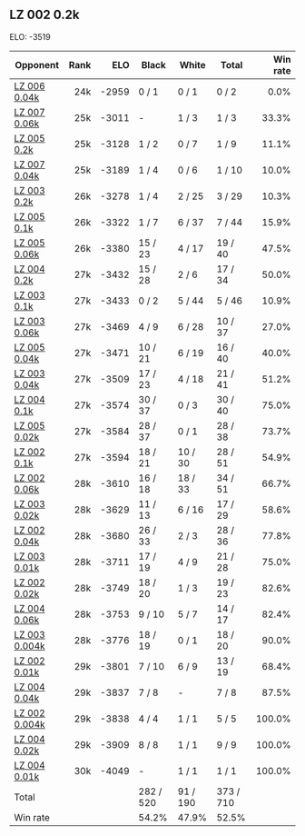 ## LZ 002 0.2k ##

ELO: -3519

Opponent | Rank | ELO | Black | White | Total | Win rate
---------|-----:|----:|-------|-------|-------|-------:
[LZ 006 0.04k](LZ%20006%200.04k.md) | 24k | -2959 | 0 / 1 | 0 / 1 | 0 / 2 | 0.0%
[LZ 007 0.06k](LZ%20007%200.06k.md) | 25k | -3011 | - | 1 / 3 | 1 / 3 | 33.3%
[LZ 005 0.2k](LZ%20005%200.2k.md) | 25k | -3128 | 1 / 2 | 0 / 7 | 1 / 9 | 11.1%
[LZ 007 0.04k](LZ%20007%200.04k.md) | 25k | -3189 | 1 / 4 | 0 / 6 | 1 / 10 | 10.0%
[LZ 003 0.2k](LZ%20003%200.2k.md) | 26k | -3278 | 1 / 4 | 2 / 25 | 3 / 29 | 10.3%
[LZ 005 0.1k](LZ%20005%200.1k.md) | 26k | -3322 | 1 / 7 | 6 / 37 | 7 / 44 | 15.9%
[LZ 005 0.06k](LZ%20005%200.06k.md) | 26k | -3380 | 15 / 23 | 4 / 17 | 19 / 40 | 47.5%
[LZ 004 0.2k](LZ%20004%200.2k.md) | 27k | -3432 | 15 / 28 | 2 / 6 | 17 / 34 | 50.0%
[LZ 003 0.1k](LZ%20003%200.1k.md) | 27k | -3433 | 0 / 2 | 5 / 44 | 5 / 46 | 10.9%
[LZ 003 0.06k](LZ%20003%200.06k.md) | 27k | -3469 | 4 / 9 | 6 / 28 | 10 / 37 | 27.0%
[LZ 005 0.04k](LZ%20005%200.04k.md) | 27k | -3471 | 10 / 21 | 6 / 19 | 16 / 40 | 40.0%
[LZ 003 0.04k](LZ%20003%200.04k.md) | 27k | -3509 | 17 / 23 | 4 / 18 | 21 / 41 | 51.2%
[LZ 004 0.1k](LZ%20004%200.1k.md) | 27k | -3574 | 30 / 37 | 0 / 3 | 30 / 40 | 75.0%
[LZ 005 0.02k](LZ%20005%200.02k.md) | 27k | -3584 | 28 / 37 | 0 / 1 | 28 / 38 | 73.7%
[LZ 002 0.1k](LZ%20002%200.1k.md) | 27k | -3594 | 18 / 21 | 10 / 30 | 28 / 51 | 54.9%
[LZ 002 0.06k](LZ%20002%200.06k.md) | 28k | -3610 | 16 / 18 | 18 / 33 | 34 / 51 | 66.7%
[LZ 003 0.02k](LZ%20003%200.02k.md) | 28k | -3629 | 11 / 13 | 6 / 16 | 17 / 29 | 58.6%
[LZ 002 0.04k](LZ%20002%200.04k.md) | 28k | -3680 | 26 / 33 | 2 / 3 | 28 / 36 | 77.8%
[LZ 003 0.01k](LZ%20003%200.01k.md) | 28k | -3711 | 17 / 19 | 4 / 9 | 21 / 28 | 75.0%
[LZ 002 0.02k](LZ%20002%200.02k.md) | 28k | -3749 | 18 / 20 | 1 / 3 | 19 / 23 | 82.6%
[LZ 004 0.06k](LZ%20004%200.06k.md) | 28k | -3753 | 9 / 10 | 5 / 7 | 14 / 17 | 82.4%
[LZ 003 0.004k](LZ%20003%200.004k.md) | 28k | -3776 | 18 / 19 | 0 / 1 | 18 / 20 | 90.0%
[LZ 002 0.01k](LZ%20002%200.01k.md) | 29k | -3801 | 7 / 10 | 6 / 9 | 13 / 19 | 68.4%
[LZ 004 0.04k](LZ%20004%200.04k.md) | 29k | -3837 | 7 / 8 | - | 7 / 8 | 87.5%
[LZ 002 0.004k](LZ%20002%200.004k.md) | 29k | -3838 | 4 / 4 | 1 / 1 | 5 / 5 | 100.0%
[LZ 004 0.02k](LZ%20004%200.02k.md) | 29k | -3909 | 8 / 8 | 1 / 1 | 9 / 9 | 100.0%
[LZ 004 0.01k](LZ%20004%200.01k.md) | 30k | -4049 | - | 1 / 1 | 1 / 1 | 100.0%
Total | | | 282 / 520 | 91 / 190 | 373 / 710 | 
Win rate| | | 54.2% | 47.9% | 52.5% | 
